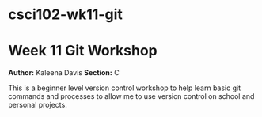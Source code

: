 # csci102-wk11-git
# Week 11 Git Workshop
**Author:** Kaleena Davis
**Section:** C

This is a beginner level version control workshop to help learn basic git commands and processes to allow me to use version control on school and personal projects.